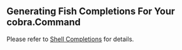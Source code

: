## Generating Fish Completions For Your cobra.Command

Please refer to [Shell Completions](shell_completions.md) for details.
